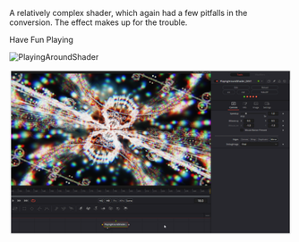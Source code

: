 

A relatively complex shader, which again had a few pitfalls in the conversion.
The effect makes up for the trouble.

Have Fun Playing

![PlayingAroundShader](https://github.com/nmbr73/Shaderfuse/assets/78935215/0cdd0d2b-c6e8-4570-ae63-4ba391bfb535)

[![Thumbnail](PlayingAroundShader_screenshot.png)](PlayingAroundShader.fuse)

